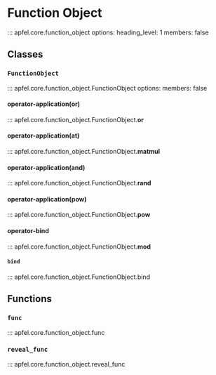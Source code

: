 # Function Object

::: apfel.core.function_object
    options:
      heading_level: 1
      members: false

## Classes

###  `FunctionObject`

::: apfel.core.function_object.FunctionObject
    options:
        members: false

#### operator-application(or)

::: apfel.core.function_object.FunctionObject.__or__

#### operator-application(at)

::: apfel.core.function_object.FunctionObject.__matmul__

#### operator-application(and)

::: apfel.core.function_object.FunctionObject.__rand__

#### operator-application(pow)

::: apfel.core.function_object.FunctionObject.__pow__

#### operator-bind

::: apfel.core.function_object.FunctionObject.__mod__

#### `bind`

::: apfel.core.function_object.FunctionObject.bind

## Functions

### `func`

::: apfel.core.function_object.func

### `reveal_func`

::: apfel.core.function_object.reveal_func